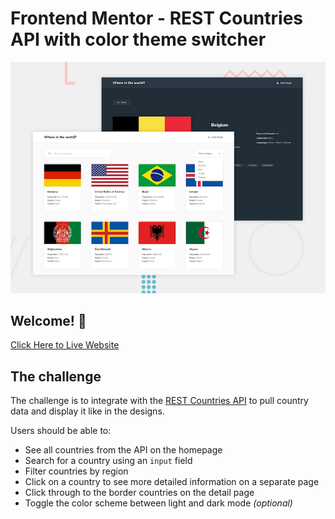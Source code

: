# Frontend Mentor - REST Countries API with color theme switcher

![Design preview for the REST Countries API with color theme switcher coding challenge](./src/img/design/desktop-preview.jpg)

## Welcome! 👋

[Click Here to Live Website](https://countrying.netlify.app)


## The challenge

The challenge is to integrate with the [REST Countries API](https://restcountries.com) to pull country data and display it like in the designs.

Users should be able to:

- See all countries from the API on the homepage
- Search for a country using an `input` field
- Filter countries by region
- Click on a country to see more detailed information on a separate page
- Click through to the border countries on the detail page
- Toggle the color scheme between light and dark mode *(optional)*
